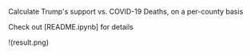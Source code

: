 
Calculate Trump's support vs. COVID-19 Deaths, on a per-county basis


Check out [README.ipynb] for details


!(result.png)


